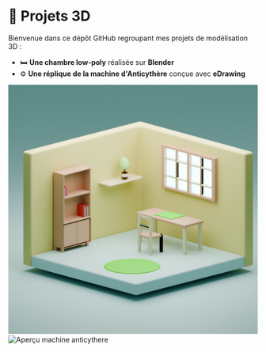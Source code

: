 # 🧩 Projets 3D

Bienvenue dans ce dépôt GitHub regroupant mes projets de modélisation 3D :

- 🛏️ **Une chambre low-poly** réalisée sur **Blender**
- ⚙️ **Une réplique de la machine d'Anticythère** conçue avec **eDrawing**



![Aperçu chambre low-poly](https://github.com/Cipriarn/Blender/blob/main/Chambre%20low-poly/Chambre.png)
![Aperçu machine anticythere](https://exemple.com/anticythere.png)
